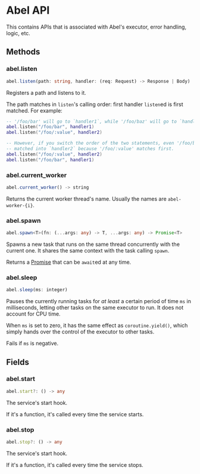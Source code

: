 # Abel API

This contains APIs that is associated with Abel's executor, error handling, logic, etc.

## Methods

### abel.listen

```ts
abel.listen(path: string, handler: (req: Request) -> Response | Body)
```

Registers a path and listens to it.

The path matches in `listen`'s calling order: first handler `listen`ed is first matched. For example:

```lua
-- '/foo/bar' will go to `handler1`, while '/foo/baz' will go to `handler2`.
abel.listen("/foo/bar", handler1)
abel.listen("/foo/:value", handler2)

-- However, if you switch the order of the two statements, even '/foo/bar' will be
-- matched into `handler2` because '/foo/:value' matches first.
abel.listen("/foo/:value", handler2)
abel.listen("/foo/bar", handler1)
```

### abel.current_worker

```ts
abel.current_worker() -> string
```

Returns the current worker thread's name. Usually the names are `abel-worker-{i}`.

### abel.spawn

```ts
abel.spawn<T>(fn: (...args: any) -> T, ...args: any) -> Promise<T>
```

Spawns a new task that runs on the same thread concurrently with the current one. It shares the same context with the task calling `spawn`.

Returns a [Promise](builtins.md#promise) that can be `await`ed at any time.

### abel.sleep

```ts
abel.sleep(ms: integer)
```

Pauses the currently running tasks for *at least* a certain period of time `ms` in milliseconds, letting other tasks on the same executor to run. It does not account for CPU time.

When `ms` is set to zero, it has the same effect as `coroutine.yield()`, which simply hands over the control of the executor to other tasks.

Fails if `ms` is negative.

## Fields

### abel.start

```ts
abel.start?: () -> any
```

The service's start hook.

If it's a function, it's called every time the service starts.

### abel.stop

```ts
abel.stop?: () -> any
```

The service's start hook.

If it's a function, it's called every time the service stops.
